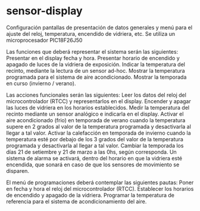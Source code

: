 # sensor-display
Configuración pantallas de presentación de datos generales y menú para el ajuste del reloj, temperatura, encendido de vidriera, etc.
Se utiliza un microprocesador PIC18F26J50

Las funciones que deberá representar el sistema serán las siguientes:
Presentar en el display fecha y hora.
Presentar horario de encendido y apagado de luces de la vidriera de exposición.
Indicar la temperatura del recinto, mediante la lectura de un sensor ad-hoc.
Mostrar la temperatura programada para el sistema de aire acondicionado.
Mostrar la temporada en curso (invierno / verano). 

Las acciones funcionales serán las siguientes:
Leer los datos del reloj del microcontrolador (RTCC) y representarlos en el display.
Encender y apagar las luces de vidriera en los horarios establecidos.
Medir la temperatura del recinto mediante un sensor analógico e indicarla en el display.
Activar el aire acondicionado (frio) en temporada de verano cuando la temperatura supere en 2 grados al valor de la temperatura programada y desactivarla al llegar a tal valor.
Activar la calefacción en temporada de invierno cuando la temperatura esté por debajo de los 3 grados del valor de la temperatura programada y desactivarla al llegar a tal valor.
Cambiar la temporada los días 21 de setiembre y 21 de marzo a las 0hs, según corresponda.
Un sistema de alarma se activará, dentro del horario en que la vidriera esté encendida, que sonará en caso de que los sensores de movimiento se disparen.

El menú de programaciones deberá contemplar las siguientes pautas:
Poner en fecha y hora el reloj del microcontrolador (RTCC).
Establecer los horarios de encendido y apagado de la vidriera.
Programar la temperatura de referencia para el sistema de acondicionamiento del aire.

